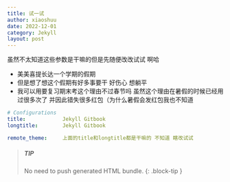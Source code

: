 ```yaml
---
title: 试一试
author: xiaoshuu
date: 2022-12-01
category: Jekyll
layout: post
---
```


虽然不太知道这些参数是干嘛的但是先随便改改试试 啊哈
- 美美喜提长达一个学期的假期
- 但是想了想这个假期有好多事要干 好伤心 想躺平
- 我可以用要复习期末考这个理由不过春节吗 虽然这个理由在暑假的时候已经用过很多次了 并因此错失很多红包（为什么暑假会发红包我也不知道

```yaml
# Configurations
title:            Jekyll Gitbook
longtitle:        Jekyll Gitbook

remote_theme:     上面的title和longtitle都是干嘛的 不知道 瞎改试试
```

> ##### TIP
>
> No need to push generated HTML bundle.
{: .block-tip }
